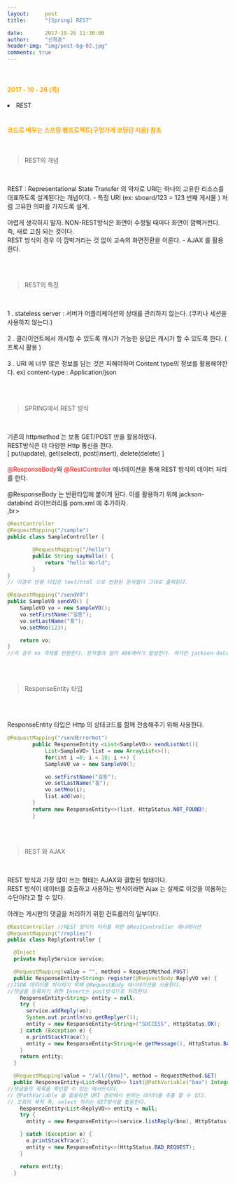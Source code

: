 ```yaml
---
layout:     post
title:      "[Spring] REST"

date:       2017-10-26 11:30:00
author:     "신희준"
header-img: "img/post-bg-02.jpg"
comments: true
---
```


<meta name="description" content="Spring스프링 애너테이션 Annotation정리 @Autowired,@Qualifier,@Resource,@Component,@PostConstruct,@Aspect
,@AOP,@POINTCUT,@AROUND,@ADVICE,@RequestMapping,@REPOSITORY,@SERVICE,@COMPONENT
">

<br>
<H4 style ="font-weight:bold; color : orange">2017 - 10 - 26 (목)</H4>
<li>REST</li>

<br>
<H4 style ="font-weight:bold; color:orange;">코드로 배우는 스프링 웹프로젝트[구멍가게 코딩단 지음] 참조</H4>
<br>


>REST의 개념

<br>
<p style = "font-size:14px">
REST : Representational State Transfer 의 약자로 URI는 하나의 고유한 리소스를 대표하도록 설계된다는 개념이다. - 특정 URI (ex: sboard/123  = 123 번째 게시물 ) 처럼 고유한 의미를 가지도록 설계.
<br><br>
어렵게 생각하지 말자. NON-REST방식은 화면이 수정될 때마다 화면이 깜빡거린다. 즉, 새로 고침 되는 것이다.
<br>
REST 방식의 경우 이 깜박거리는 것 없이 고속의 화면전환을 이룬다. - AJAX 를 활용한다.
</p>
<br><br>

>REST의 특징

<br>
<p style = "font-size:14px">
1 . stateless server : 서버가 어플리케이션의 상태를 관리하지 않는다. (쿠키나 세션을 사용하지 않는다.)
<br><br>
2 . 클라이언트에서 캐시할 수 있도록 캐시가 가능한 응답은 캐시가 할 수 있도록 한다. ( 프록시 활용 )
<br><br>
3 . URI 에 너무 많은 정보를 담는 것은 피해야하며 Content type의 정보를 활용해야한다. ex) content-type : Application/json

</p>
<br><br>

>SPRING에서 REST 방식

<br>
<p style = "font-size:14px;">
기존의 httpmethod 는 보통 GET/POST 만을 활용하였다.
<br>
REST방식은 더 다양한 Http 통신을 한다.
<br>
[ put(update), get(select), post(insert), delete(delete) ]
<br><br>
<span style="color:red;">@ResponseBody</span>와 <span style = "color:red"> @RestController</span> 애너테이션을 통해 REST 방식의 데이터 처리를 한다.
<br><br>
@ResponseBody 는 반환타입에 붙이게 된다. 이를 활용하기 위해 jackson-databind 라이브러리를 pom.xml 에 추가하자.
<br>,br>

</p>

~~~java
@RestController
@RequestMapping("/sample")
public class SampleController {

		@RequestMapping("/hello")
		public String sayHello() {
			return "hello World";
		}
}
// 이경우 반환 타입은 text/html 으로 반환된 문자열이 그대로 출력된다.
~~~

~~~java
@RequestMapping("/sendVO")
public SampleVO sendVO() {
	SampleVO vo = new SampleVO();
	vo.setFirstName("길동");
	vo.setLastName("홍");
	vo.setMno(123);

	return vo;
}
//이 경우 vo 객체를 반환한다. 문자열과 달리 406에러가 발생한다. 하지만 jackson-databind 라이브러리를 추가하면 자동으로 json타입의 데이터로 변환을 해준다.
~~~

<br><br>

>ResponseEntity 타입

<br><br>
<p style = "font-size:14px">
ResponseEntity 타입은 Http 의 상태코드를 함께 전송해주기 위해 사용한다.
</p>



~~~java
@RequestMapping("/sendErrorNot")
		public ResponseEntity <List<SampleVO>> sendListNot(){
			List<SampleVO> list = new ArrayList<>();
			for(int i =0; i < 10; i ++) {
			SampleVO vo = new SampleVO();

			vo.setFirstName("길동");
			vo.setLastName("홍");
			vo.setMno(i);
			list.add(vo);
		}
		return new ResponseEntity<>(list, HttpStatus.NOT_FOUND);
		}
~~~

<br><br>

>REST 와 AJAX

<br>

<p style = "font-size:14px">
REST 방식과 가장 많이 쓰는 형태는 AJAX와 결합된 형태이다.
<br>
REST 방식이 데이터를 호출하고 사용하는 방식이라면 Ajax 는 실제로 이것을 이용하는 수단이라고 할 수 있다.
<br><br>
아래는 게시판의 댓글을 처리하기 위한 컨트롤러의 일부이다.

</p>

~~~java
@RestController //REST 방식의 처리를 위한 @RestController 애너테이션
@RequestMapping("/replies")
public class ReplyController {

  @Inject
  private ReplyService service;

  @RequestMapping(value = "", method = RequestMethod.POST)
  public ResponseEntity<String> register(@RequestBody ReplyVO vo) {
//JSON 데이터를 처리하기 위해 @RequestBody 애너테이션을 사용한다.
//댓글을 등록하기 위한 Insert는 post방식으로 처리한다.
    ResponseEntity<String> entity = null;
    try {
      service.addReply(vo);
      System.out.println(vo.getReplyer());
      entity = new ResponseEntity<String>("SUCCESS", HttpStatus.OK);
    } catch (Exception e) {
      e.printStackTrace();
      entity = new ResponseEntity<String>(e.getMessage(), HttpStatus.BAD_REQUEST);
    }
    return entity;
  }

  @RequestMapping(value = "/all/{bno}", method = RequestMethod.GET)
  public ResponseEntity<List<ReplyVO>> list(@PathVariable("bno") Integer bno) {
//댓글들의 목록을 확인할 수 있는 메서드이다.
// @PathVariable 을 활용하면 URI 경로에서 원하는 데이터를 추출 할 수 있다.
// 조회의 목적 즉, select 처리는 GET방식을 활용한다.
    ResponseEntity<List<ReplyVO>> entity = null;
    try {
      entity = new ResponseEntity<>(service.listReply(bno), HttpStatus.OK);

    } catch (Exception e) {
      e.printStackTrace();
      entity = new ResponseEntity<>(HttpStatus.BAD_REQUEST);
    }

    return entity;
  }
~~~
